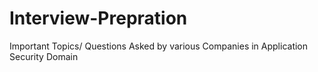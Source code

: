 # Interview-Prepration


Important Topics/ Questions Asked by various Companies in Application Security Domain
